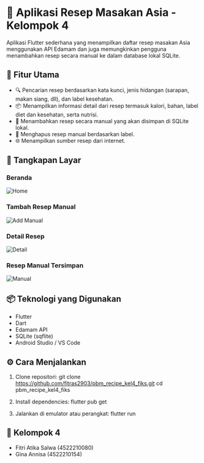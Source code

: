 # 📱 Aplikasi Resep Masakan Asia - Kelompok 4

Aplikasi Flutter sederhana yang menampilkan daftar resep masakan Asia menggunakan API Edamam dan juga memungkinkan pengguna menambahkan resep secara manual ke dalam database lokal SQLite.

## 🧩 Fitur Utama

- 🔍 Pencarian resep berdasarkan kata kunci, jenis hidangan (sarapan, makan siang, dll), dan label kesehatan.
- 📦 Menampilkan informasi detail dari resep termasuk kalori, bahan, label diet dan kesehatan, serta nutrisi.
- 📝 Menambahkan resep secara manual yang akan disimpan di SQLite lokal.
- 🧽 Menghapus resep manual berdasarkan label.
- 🌐 Menampilkan sumber resep dari internet.

## 📸 Tangkapan Layar

### Beranda
![Home](assets/images/home.png)

### Tambah Resep Manual
![Add Manual](assets/images/recipemanual.png)

### Detail Resep
![Detail](assets/images/detailrecipe.png)

### Resep Manual Tersimpan
![Manual](assets/images/resepmanualtersimpan.png)

## 📦 Teknologi yang Digunakan

- Flutter
- Dart
- Edamam API
- SQLite (sqflite)
- Android Studio / VS Code

## ⚙️ Cara Menjalankan

1. Clone repositori:
   git clone https://github.com/fitras2903/pbm_recipe_kel4_fiks.git
   cd pbm_recipe_kel4_fiks
   
2. Install dependencies:
   flutter pub get

3. Jalankan di emulator atau perangkat:
   flutter run

## 🙋 Kelompok 4

- Fitri Atika Salwa (4522210080)
- Gina Annisa (4522210154)
